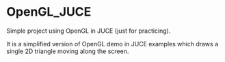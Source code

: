 # OpenGL_JUCE
Simple project using OpenGL in JUCE (just for practicing).

It is a simplified version of OpenGL demo in JUCE examples which draws a single 2D triangle moving along the screen.
